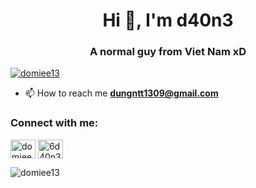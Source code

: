<h1 align="center">Hi 👋, I'm d40n3</h1>
<h3 align="center">A normal guy from Viet Nam xD</h3>

<p align="left"> <a href="https://twitter.com/domiee13" target="blank"><img src="https://img.shields.io/twitter/follow/domiee13?logo=twitter&style=for-the-badge" alt="domiee13" /></a> </p>

- 📫 How to reach me **dungntt1309@gmail.com**

<h3 align="left">Connect with me:</h3>
<p align="left">
<a href="https://twitter.com/domiee13" target="blank"><img align="center" src="https://cdn.jsdelivr.net/npm/simple-icons@3.0.1/icons/twitter.svg" alt="domiee13" height="30" width="40" /></a>
<a href="https://fb.com/6d40n3" target="blank"><img align="center" src="https://cdn.jsdelivr.net/npm/simple-icons@3.0.1/icons/facebook.svg" alt="6d40n3" height="30" width="40" /></a>
</p>

<p><img align="center" src="https://github-readme-stats.vercel.app/api/top-langs?username=domiee13&show_icons=true&locale=en&layout=compact" alt="domiee13" /></p>
